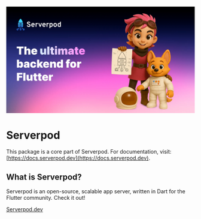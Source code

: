 ![Serverpod banner](https://github.com/serverpod/serverpod/raw/main/misc/images/github-header.webp)

# Serverpod
This package is a core part of Serverpod. For documentation, visit: [https://docs.serverpod.dev](https://docs.serverpod.dev).

## What is Serverpod?
Serverpod is an open-source, scalable app server, written in Dart for the Flutter community. Check it out!

[Serverpod.dev](https://serverpod.dev)
